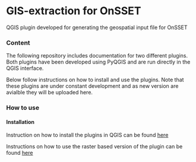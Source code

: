 # GIS-extraction for OnSSET
QGIS plugin developed for generating the geospatial input file for OnSSET

### Content

The following repository includes documentation for two different plugins. Both plugins have been developed using PyQGIS and are run directly in the QGIS interface. 

Below follow instructions on how to install and use the plugins. Note that these plugins are under constant development and as new version are avialble they will be uploaded here. 

### How to use

#### Installation

Instruction on how to install the plugins in QGIS can be found [here](https://github.com/KTH-dESA/GIS-extraction_for_OnSSET/blob/master/Instructions/Installation%20of%20plugins.docx)

Instructions on how to use the raster based version of the plugin can be found [here](https://github.com/KTH-dESA/GIS-extraction_for_OnSSET/blob/master/Instructions/Running%20the%20raster%20based%20plugin.docx)
